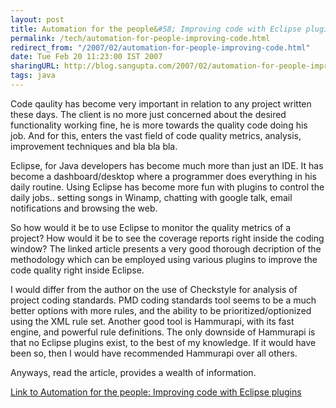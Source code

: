 ```yaml
---
layout: post
title: Automation for the people&#58; Improving code with Eclipse plugins
permalink: /tech/automation-for-people-improving-code.html
redirect_from: "/2007/02/automation-for-people-improving-code.html"
date: Tue Feb 20 11:23:00 IST 2007
sharingURL: http://blog.sangupta.com/2007/02/automation-for-people-improving-code.html
tags: java
---
```


Code qaulity has become&nbsp;very important in relation to any project written these days. The client is 
no more just concerned about the desired functionality working fine, he is more towards the quality code 
doing his job. And for this, enters the vast field of code quality metrics, analysis, improvement techniques 
and bla bla bla.

<!-- break here -->

Eclipse, for Java developers has become much more than just an IDE. It has become a dashboard/desktop where 
a programmer does everything in his daily routine. Using Eclipse has become more fun with plugins to control 
the daily jobs.. setting songs in Winamp, chatting with google talk, email notifications and browsing 
the web.

So how would it be to use Eclipse to monitor the quality metrics of a project? How would it be to see the 
coverage reports right inside the coding window? The linked article presents a very good thorough decription 
of the methodology which can be employed using various plugins to improve the code quality right inside 
Eclipse.

I would differ from the author on the use of Checkstyle for analysis of project coding standards. PMD coding 
standards tool seems to be a much better options with more rules, and the ability to be prioritized/optionized 
using the XML rule set. Another good tool is Hammurapi, with its fast engine, and powerful rule definitions. The 
only downside of Hammurapi is that no Eclipse plugins exist, to the best of my knowledge. If it would have 
been so, then I would have recommended Hammurapi over all others.

Anyways, read the article, provides a wealth of information.

<a href="#">Link to Automation for the people: Improving code with Eclipse plugins</a>
